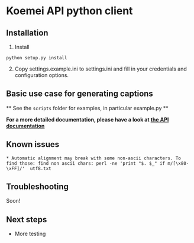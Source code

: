 Koemei API python client
=========================

Installation
------------

1. Install

```
python setup.py install
```

2. Copy settings.example.ini to settings.ini and fill in your credentials and configuration options.


Basic use case for generating captions
---------------------

** See the `scripts` folder for examples, in particular example.py **



**For a more detailed documentation, please have a look at [the API documentation](https://www.koemei.com/api/)**



Known issues
---------

    * Automatic alignment may break with some non-ascii characters. To find those: find non ascii chars: perl -ne 'print "$. $_" if m/[\x80-\xFF]/'  utf8.txt

Troubleshooting
----------

Soon!

Next steps
----------

* More testing
